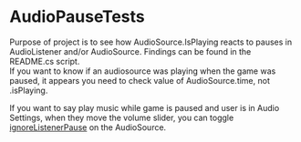 # AudioPauseTests

Purpose of project is to see how AudioSource.IsPlaying reacts to pauses in AudioListener and/or AudioSource.  Findings can be found in the README.cs script.    
If you want to know if an audiosource was playing when the game was paused, it appears you need to check value of AudioSource.time, not .isPlaying.  
  
If you want to say play music while game is paused and user is in Audio Settings, when they move the volume slider, you can toggle [ignoreListenerPause](https://docs.unity3d.com/ScriptReference/AudioSource-ignoreListenerPause.html)  on the AudioSource.
